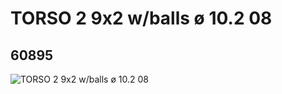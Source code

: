 # TORSO 2 9x2 w/balls ø 10.2 08
## 60895
![TORSO 2 9x2 w/balls ø 10.2 08](https://lc-www-live-s.legocdn.com/media/bricks/5/2/4516401.jpg)
